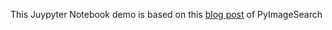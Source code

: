 This Juypyter Notebook demo is based on this [blog post](http://www.pyimagesearch.com/2015/09/07/blur-detection-with-opencv/) of PyImageSearch
